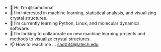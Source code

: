 - 👋 Hi, I’m @samdinnat
- 👀 I’m interested in machine learning, statistical analysis, and visualizing crystal structures.
- 🌱 I’m currently learning Python, Linux, and molecular dynamics software. 
- 💞️ I’m looking to collaborate on new machine learning projects and methods to visualize crystal structures. 
- 📫 How to reach me ... sad034@latech.edu

<!---
samdinnat/samdinnat is a ✨ special ✨ repository because its `README.md` (this file) appears on your GitHub profile.
You can click the Preview link to take a look at your changes.
--->
